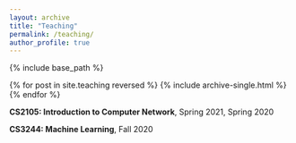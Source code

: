 ```yaml
---
layout: archive
title: "Teaching"
permalink: /teaching/
author_profile: true
---
```


{% include base_path %}

{% for post in site.teaching reversed %}
  {% include archive-single.html %}
{% endfor %}

**CS2105: Introduction to Computer Network**, Spring 2021, Spring 2020

**CS3244: Machine Learning**, Fall 2020
